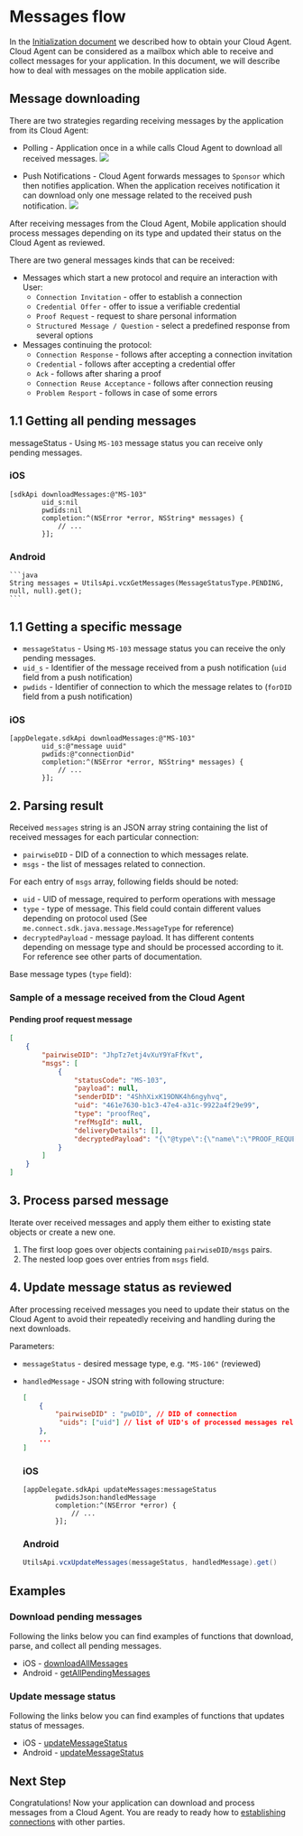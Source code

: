 # Messages flow

In the [Initialization document](3.Initialization.md) we described how to obtain your Cloud Agent.
Cloud Agent can be considered as a mailbox which able to receive and collect messages for your application.
In this document, we will describe how to deal with messages on the mobile application side.

## Message downloading

There are two strategies regarding receiving messages by the application from its Cloud Agent:

* Polling - Application once in a while calls Cloud Agent to download all received messages. 
    ![](/wiki-images/Polling.png)
    
* Push Notifications - Cloud Agent forwards messages to `Sponsor` which then notifies application.
  When the application receives notification it can download only one message related to the received push notification.
  ![](/wiki-images/PushNotifications.png)

After receiving messages from the Cloud Agent, Mobile application should process messages depending on its type and updated their status on the Cloud Agent as reviewed.

There are two general messages kinds that can be received:
* Messages which start a new protocol and require an interaction with User:
  * `Connection Invitation` - offer to establish a connection
  * `Credential Offer` - offer to issue a verifiable credential
  * `Proof Request` - request to share personal information
  * `Structured Message / Question` - select a predefined response from several options
* Messages continuing the protocol:
  * `Connection Response` - follows after accepting a connection invitation
  * `Credential` - follows after accepting a credential offer
  * `Ack` - follows after sharing a proof
  * `Connection Reuse Acceptance` - follows after connection reusing
  * `Problem Resport` - follows in case of some errors

## 1.1 Getting all pending messages

messageStatus - Using `MS-103` message status you can receive only pending messages.

### iOS
```objC
[sdkApi downloadMessages:@"MS-103"
        uid_s:nil
        pwdids:nil
        completion:^(NSError *error, NSString* messages) {
            // ...
        }];
```

### Android
    ```java
    String messages = UtilsApi.vcxGetMessages(MessageStatusType.PENDING, null, null).get();
    ```

## 1.1 Getting a specific message

* `messageStatus` - Using `MS-103` message status you can receive the only pending messages.
* `uid_s` - Identifier of the message received from a push notification (`uid` field from a push notification)
* `pwdids` - Identifier of connection to which the message relates to (`forDID` field from a push notification)

### iOS
```objC
[appDelegate.sdkApi downloadMessages:@"MS-103"
        uid_s:@"message uuid"
        pwdids:@"connectionDid"
        completion:^(NSError *error, NSString* messages) {
            // ...
        }];
```

## 2. Parsing result

Received `messages` string is an JSON array string containing the list of received messages for each particular connection:
* `pairwiseDID` - DID of a connection to which messages relate.
* `msgs` - the list of messages related to connection.

For each entry of `msgs` array, following fields should be noted:

* `uid` - UID of message, required to perform operations with message
* `type` - type of message. This field could contain different values depending on protocol used (See `me.connect.sdk.java.message.MessageType` for reference)
* `decryptedPayload` - message payload. It has different contents depending on message type and should be processed according to it. For reference see other parts of documentation.

Base message types (`type` field):

### Sample of a message received from the Cloud Agent

#### Pending proof request message
```json
[
    {
        "pairwiseDID": "JhpTz7etj4vXuY9YaFfKvt",
        "msgs": [
            {
                "statusCode": "MS-103",
                "payload": null,
                "senderDID": "4ShhXixK19DNK4h6ngyhvq",
                "uid": "461e7630-b1c3-47e4-a31c-9922a4f29e99",
                "type": "proofReq",
                "refMsgId": null,
                "deliveryDetails": [],
                "decryptedPayload": "{\"@type\":{\"name\":\"PROOF_REQUEST\",\"ver\":\"1.0\",\"fmt\":\"json\"},\"@msg\":\"{\\\"@topic\\\":{\\\"mid\\\":0,\\\"tid\\\":0},\\\"@type\\\":{\\\"name\\\":\\\"PROOF_REQUEST\\\",\\\"version\\\":\\\"1.0\\\"},\\\"from_timestamp\\\":null,\\\"msg_ref_id\\\":\\\"461e7630-b1c3-47e4-a31c-9922a4f29e99\\\",\\\"proof_request_data\\\":{\\\"name\\\":\\\"DEMO-Employment Proof\\\",\\\"non_revoked\\\":null,\\\"nonce\\\":\\\"818414048827045368111037\\\",\\\"requested_attributes\\\":{\\\"DEMO-Address Number\\\":{\\\"name\\\":\\\"DEMO-Address Number\\\"},\\\"DEMO-Apartment\\\":{\\\"name\\\":\\\"DEMO-Apartment\\\"},\\\"DEMO-Citizenship\\\":{\\\"name\\\":\\\"DEMO-Citizenship\\\"},\\\"DEMO-City\\\":{\\\"name\\\":\\\"DEMO-City\\\"},\\\"DEMO-Country of Residence\\\":{\\\"name\\\":\\\"DEMO-Country of Residence\\\"},\\\"DEMO-Date of Birth\\\":{\\\"name\\\":\\\"DEMO-Date of Birth\\\"},\\\"DEMO-Dual Citizenship\\\":{\\\"name\\\":\\\"DEMO-Dual Citizenship\\\"},\\\"DEMO-Email Address\\\":{\\\"name\\\":\\\"DEMO-Email Address\\\"},\\\"DEMO-First Name\\\":{\\\"name\\\":\\\"DEMO-First Name\\\"},\\\"DEMO-Home Phone\\\":{\\\"name\\\":\\\"DEMO-Home Phone\\\"},\\\"DEMO-Last Name\\\":{\\\"name\\\":\\\"DEMO-Last Name\\\"},\\\"DEMO-Middle Name\\\":{\\\"name\\\":\\\"DEMO-Middle Name\\\"},\\\"DEMO-State\\\":{\\\"name\\\":\\\"DEMO-State\\\"},\\\"DEMO-Street Name\\\":{\\\"name\\\":\\\"DEMO-Street Name\\\"},\\\"DEMO-Time at Current Address\\\":{\\\"name\\\":\\\"DEMO-Time at Current Address\\\"},\\\"DEMO-Zip\\\":{\\\"name\\\":\\\"DEMO-Zip\\\"}},\\\"requested_predicates\\\":{},\\\"ver\\\":null,\\\"version\\\":\\\"0.1\\\"},\\\"thread_id\\\":null,\\\"to_timestamp\\\":null}\"}"
            }
        ]
    }
]
```

## 3. Process parsed message 

Iterate over received messages and apply them either to existing state objects or create a new one.  
1. The first loop goes over objects containing `pairwiseDID/msgs` pairs.
2. The nested loop goes over entries from `msgs` field.

## 4. Update message status as reviewed

After processing received messages you need to update their status on the Cloud Agent to avoid their repeatedly receiving and handling during the next downloads.

Parameters:
* `messageStatus` - desired message type, e.g. `"MS-106"` (reviewed)
* `handledMessage` - JSON string with following structure:
    ```json
    [
        {
            "pairwiseDID" : "pwDID", // DID of connection
             "uids": ["uid"] // list of UID's of processed messages related to the connection
        },
        ...
    ]
    ```

  ### iOS
  ```objC
  [appDelegate.sdkApi updateMessages:messageStatus
          pwdidsJson:handledMessage
          completion:^(NSError *error) {
              // ...
          }];
  ```
  
  ### Android
  ```java
  UtilsApi.vcxUpdateMessages(messageStatus, handledMessage).get()
  ```

## Examples

### Download pending messages

Following the links below you can find examples of functions that download, parse, and collect all pending messages.

* iOS - [downloadAllMessages](/examples/ios/VCXHelpers/CMMessage.m)
* Android - [getAllPendingMessages](/examples/android/MSDKSampleAppJava/lib/src/main/java/msdk/java/handlers/Messages.java)

### Update message status

Following the links below you can find examples of functions that updates status of messages.

* iOS - [updateMessageStatus](/examples/ios/VCXHelpers/CMMessage.m)
* Android - [updateMessageStatus](/examples/android/MSDKSampleAppJava/lib/src/main/java/msdk/java/handlers/Messages.java)

## Next Step

Congratulations! Now your application can download and process messages from a Cloud Agent.
You are ready to ready how to [establishing connections](5.Connections.md) with other parties.
